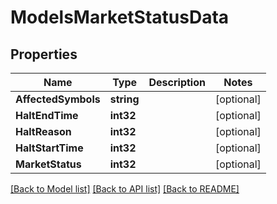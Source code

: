 # ModelsMarketStatusData

## Properties

Name | Type | Description | Notes
------------ | ------------- | ------------- | -------------
**AffectedSymbols** | **string** |  | [optional] 
**HaltEndTime** | **int32** |  | [optional] 
**HaltReason** | **int32** |  | [optional] 
**HaltStartTime** | **int32** |  | [optional] 
**MarketStatus** | **int32** |  | [optional] 

[[Back to Model list]](../README.md#documentation-for-models) [[Back to API list]](../README.md#documentation-for-api-endpoints) [[Back to README]](../README.md)


